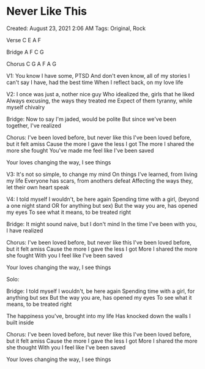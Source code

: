 # Never Like This

Created: August 23, 2021 2:06 AM
Tags: Original, Rock

Verse
C E A F

Bridge
A F C G

Chorus
C G A F
A    G

V1:
You know I have some, PTSD
And don't even know, all of my stories
I can't say I have, had the best time
When I reflect back, on my love life

V2:
I once was just a, nother nice guy
Who idealized the, girls that he liked
Always excusing, the ways they treated me
Expect of them tyranny, while myself chivalry

Bridge:
Now to say I'm jaded, would be polite
But since we've been together, I've realized

Chorus:
I've been loved before, but never like this
I've been loved before, but it felt amiss
Cause the more I gave the less I got
The more I shared the more she fought
You've made me feel like I've been saved

Your loves changing the way, I see things

V3:
It's not so simple, to change my mind
On things I've learned, from living my life
Everyone has scars, from anothers defeat
Affecting the ways they, let their own heart speak

V4:
I told myself I wouldn't, be here again
Spending time with a girl, (beyond a one night stand OR for anything but sex)
But the way you are, has opened my eyes
To see what it means, to be treated right

Bridge:
It might sound naive, but I don't mind
In the time I've been with you, I have realized

Chorus:
I've been loved before, but never like this
I've been loved before, but it felt amiss
Cause the more I gave the less I got
More I shared the more she fought
With you I feel like I've been saved

Your loves changing the way, I see things

Solo:

Bridge:
I told myself I wouldn't, be here again
Spending time with a girl,  for anything but sex
But the way you are, has opened my eyes
To see what it means, to be treated right

The happiness you've, brought into my life
Has knocked down the walls I built inside

Chorus:
I've been loved before, but never like this
I've been loved before, but it felt amiss
Cause the more I gave the less I got
More I shared the more she thought
With you I feel like I've been saved

Your loves changing the way, I see things